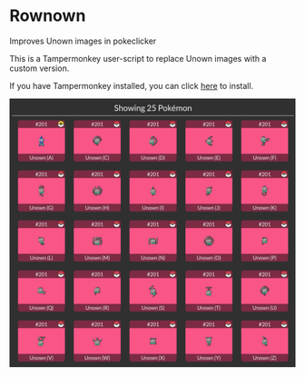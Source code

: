 # Rownown
Improves Unown images in pokeclicker

This is a Tampermonkey user-script to replace Unown images with a custom version.

If you have Tampermonkey installed, you can click [here](https://github.com/Aegyo/Rownown/raw/master/rownown.user.js) to install.

![Preview](https://raw.githubusercontent.com/Aegyo/Rownown/master/preview.png)
